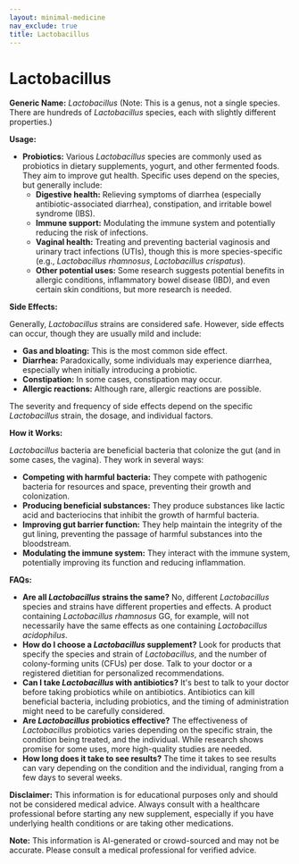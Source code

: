 ```yaml
---
layout: minimal-medicine
nav_exclude: true
title: Lactobacillus
---
```


# Lactobacillus

**Generic Name:** *Lactobacillus* (Note: This is a genus, not a single species.  There are hundreds of *Lactobacillus* species, each with slightly different properties.)

**Usage:**

* **Probiotics:**  Various *Lactobacillus* species are commonly used as probiotics in dietary supplements, yogurt, and other fermented foods. They aim to improve gut health. Specific uses depend on the species, but generally include:
    * **Digestive health:** Relieving symptoms of diarrhea (especially antibiotic-associated diarrhea), constipation, and irritable bowel syndrome (IBS).
    * **Immune support:**  Modulating the immune system and potentially reducing the risk of infections.
    * **Vaginal health:** Treating and preventing bacterial vaginosis and urinary tract infections (UTIs), though this is more species-specific (e.g., *Lactobacillus rhamnosus*, *Lactobacillus crispatus*).
    * **Other potential uses:** Some research suggests potential benefits in allergic conditions, inflammatory bowel disease (IBD), and even certain skin conditions, but more research is needed.

**Side Effects:**

Generally, *Lactobacillus* strains are considered safe. However, side effects can occur, though they are usually mild and include:

* **Gas and bloating:** This is the most common side effect.
* **Diarrhea:**  Paradoxically, some individuals may experience diarrhea, especially when initially introducing a probiotic.
* **Constipation:** In some cases, constipation may occur.
* **Allergic reactions:** Although rare, allergic reactions are possible.

The severity and frequency of side effects depend on the specific *Lactobacillus* strain, the dosage, and individual factors.

**How it Works:**

*Lactobacillus* bacteria are beneficial bacteria that colonize the gut (and in some cases, the vagina). They work in several ways:

* **Competing with harmful bacteria:**  They compete with pathogenic bacteria for resources and space, preventing their growth and colonization.
* **Producing beneficial substances:** They produce substances like lactic acid and bacteriocins that inhibit the growth of harmful bacteria.
* **Improving gut barrier function:** They help maintain the integrity of the gut lining, preventing the passage of harmful substances into the bloodstream.
* **Modulating the immune system:** They interact with the immune system, potentially improving its function and reducing inflammation.


**FAQs:**

* **Are all *Lactobacillus* strains the same?** No, different *Lactobacillus* species and strains have different properties and effects.  A product containing *Lactobacillus rhamnosus* GG, for example, will not necessarily have the same effects as one containing *Lactobacillus acidophilus*.
* **How do I choose a *Lactobacillus* supplement?** Look for products that specify the species and strain of *Lactobacillus*, and the number of colony-forming units (CFUs) per dose.  Talk to your doctor or a registered dietitian for personalized recommendations.
* **Can I take *Lactobacillus* with antibiotics?**  It's best to talk to your doctor before taking probiotics while on antibiotics.  Antibiotics can kill beneficial bacteria, including probiotics, and the timing of administration might need to be carefully considered.
* **Are *Lactobacillus* probiotics effective?** The effectiveness of *Lactobacillus* probiotics varies depending on the specific strain, the condition being treated, and the individual. While research shows promise for some uses, more high-quality studies are needed.
* **How long does it take to see results?**  The time it takes to see results can vary depending on the condition and the individual, ranging from a few days to several weeks.


**Disclaimer:** This information is for educational purposes only and should not be considered medical advice.  Always consult with a healthcare professional before starting any new supplement, especially if you have underlying health conditions or are taking other medications.


**Note:** This information is AI-generated or crowd-sourced and may not be accurate. Please consult a medical professional for verified advice.